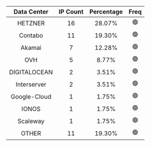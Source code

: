| Data Center | IP Count | Percentage | Freq |
|:------------:|:--------:|:-----------:|:-----:|
| HETZNER | 16 | 28.07% | 🟢 |
| Contabo | 11 | 19.30% | 🟢 |
| Akamai | 7 | 12.28% | 🟢 |
| OVH | 5 | 8.77% | 🟢 |
| DIGITALOCEAN | 2 | 3.51% | 🟢 |
| Interserver | 2 | 3.51% | 🟢 |
| Google-Cloud | 1 | 1.75% | 🟢 |
| IONOS | 1 | 1.75% | 🟢 |
| Scaleway | 1 | 1.75% | 🟢 |
| OTHER | 11 | 19.30% | 🟢 |